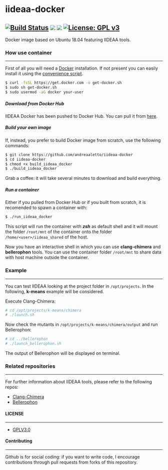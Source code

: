 # iideaa-docker
[![Build Status](https://travis-ci.org/andreaaletto/iideaa-docker.svg?branch=master)](https://travis-ci.org/andreaaletto/iideaa-docker) [![](https://images.microbadger.com/badges/image/andreaaletto/iideaa-docker.svg)](https://microbadger.com/images/andreaaletto/iideaa-docker "Get your own image badge on microbadger.com") [![](https://images.microbadger.com/badges/version/andreaaletto/iideaa-docker.svg)](https://microbadger.com/images/andreaaletto/iideaa-docker "Get your own version badge on microbadger.com") [![License: GPL v3](https://img.shields.io/badge/License-GPLv3-blue.svg)](https://www.gnu.org/licenses/gpl-3.0) 
------------

Docker image based on Ubuntu 18.04 featuring IIDEAA tools.

### How use container
------------

First of all you will need a [Docker](https://www.docker.com/) installation. If not present you can easily install it using the [convenience script](https://docs.docker.com/install/linux/docker-ce/ubuntu/).

```sh
$ curl -fsSL https://get.docker.com -o get-docker.sh
$ sudo sh get-docker.sh
$ sudo usermod -aG docker your-user
```

##### Download from Docker Hub

IIDEAA Docker has been pushed to Docker Hub. You can pull it from [here](https://hub.docker.com/r/andreaaletto/iideaa-docker).


##### Build your own image

If, instead, you prefer to build Docker image from scratch, use the following commands:

```sh
$ git clone https://github.com/andreaaletto/iideaa-docker
$ cd iideaa-docker
$ chmod +x build_iideaa_docker
$ ./build_iideaa_docker
```

Grab a coffee: it will take several minutes to download and build everything.

##### Run a container

Either if you pulled from Docker Hub or if you built from scratch, it is recomended to spawn a container with: 

```sh
$ ./run_iideaa_docker
```
    
This script will run the container with ***zsh*** as default shell and it will mount the folder ```/root/mnt``` of the container onto the folder ```/home/<user>/iideaa_shared``` of the host.

Now you have an interactive shell in which you can use **clang-chimera** and **bellerophon** tools. You can use the container folder ```/root/mnt``` to share data with host machine outside the container.

### Example 
--------

You can test IIDEAA looking at the project folder in ```/opt/projects```. In the following, **k-means** example will be considered. 

Execute Clang-Chimera:

```sh
# cd /opt/projects/k-means/chimera
# ./launch.sh
```
Now check the mutants in ```/opt/projects/k-means/chimera/output``` and run Bellerophon:

```sh
# cd ../bellerophon
# ./launch_bellerophon.sh
```
The output of Bellerophon will be displayed on terminal.

### Related repositories
--------

For further information about IIDEAA tools, please refer to the following repos:

- [Clang-Chimera](https://github.com/andreaaletto/clang-chimera) 
- [Bellerophon](https://github.com/andreaaletto/Bellerophon)

#### LICENSE
--------

* [GPLV3.0](https://www.gnu.org/licenses/licenses.html)

#### Contributing
----------

Github is for social coding: if you want to write code, I encourage contributions through pull requests from forks of this repository.
